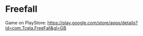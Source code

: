 # Freefall
Game on PlayStore:
https://play.google.com/store/apps/details?id=com.Tcela.FreeFall&gl=GB
